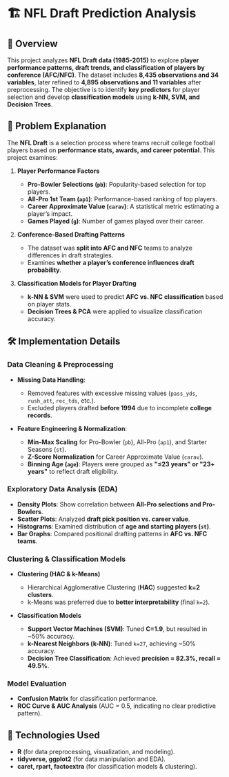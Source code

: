# 🏗️ NFL Draft Prediction Analysis  

## 📜 Overview  
This project analyzes **NFL Draft data (1985-2015)** to explore **player performance patterns, draft trends, and classification of players by conference (AFC/NFC)**. The dataset includes **8,435 observations and 34 variables**, later refined to **4,895 observations and 11 variables** after preprocessing. The objective is to identify **key predictors** for player selection and develop **classification models** using **k-NN, SVM, and Decision Trees**.  

## 🎯 Problem Explanation  
The **NFL Draft** is a selection process where teams recruit college football players based on **performance stats, awards, and career potential**. This project examines:  

1. **Player Performance Factors**  
   - **Pro-Bowler Selections (`pb`)**: Popularity-based selection for top players.  
   - **All-Pro 1st Team (`ap1`)**: Performance-based ranking of top players.  
   - **Career Approximate Value (`carav`)**: A statistical metric estimating a player’s impact.  
   - **Games Played (`g`)**: Number of games played over their career.  

2. **Conference-Based Drafting Patterns**  
   - The dataset was **split into AFC and NFC** teams to analyze differences in draft strategies.  
   - Examines **whether a player’s conference influences draft probability**.  

3. **Classification Models for Player Drafting**  
   - **k-NN & SVM** were used to predict **AFC vs. NFC classification** based on player stats.  
   - **Decision Trees & PCA** were applied to visualize classification accuracy.  

## 🛠️ Implementation Details  
### **Data Cleaning & Preprocessing**  
- **Missing Data Handling**:  
  - Removed features with excessive missing values (`pass_yds`, `rush_att`, `rec_tds`, etc.).  
  - Excluded players drafted **before 1994** due to incomplete **college records**.  

- **Feature Engineering & Normalization**:  
  - **Min-Max Scaling** for Pro-Bowler (`pb`), All-Pro (`ap1`), and Starter Seasons (`st`).  
  - **Z-Score Normalization** for Career Approximate Value (`carav`).  
  - **Binning Age (`age`)**: Players were grouped as **"≤23 years" or "23+ years"** to reflect draft eligibility.  

### **Exploratory Data Analysis (EDA)**  
- **Density Plots**: Show correlation between **All-Pro selections and Pro-Bowlers**.  
- **Scatter Plots**: Analyzed **draft pick position vs. career value**.  
- **Histograms**: Examined distribution of **age and starting players (`st`)**.  
- **Bar Graphs**: Compared positional drafting patterns in **AFC vs. NFC teams**.  

### **Clustering & Classification Models**  
- **Clustering (HAC & k-Means)**  
  - Hierarchical Agglomerative Clustering (**HAC**) suggested **k=2 clusters**.  
  - k-Means was preferred due to **better interpretability** (final `k=2`).  

- **Classification Models**  
  - **Support Vector Machines (SVM)**: Tuned **C=1.9**, but resulted in ~50% accuracy.  
  - **k-Nearest Neighbors (k-NN)**: Tuned `k=27`, achieving ~50% accuracy.  
  - **Decision Tree Classification**: Achieved **precision = 82.3%, recall = 49.5%**.  

### **Model Evaluation**  
- **Confusion Matrix** for classification performance.  
- **ROC Curve & AUC Analysis** (AUC = 0.5, indicating no clear predictive pattern).  

## 🚀 Technologies Used  
- **R** (for data preprocessing, visualization, and modeling).  
- **tidyverse, ggplot2** (for data manipulation and EDA).  
- **caret, rpart, factoextra** (for classification models & clustering).  

